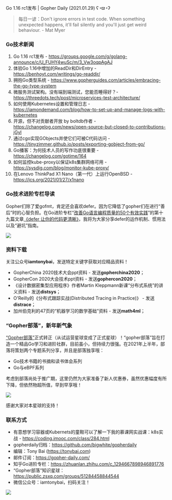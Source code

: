 Go 1.16 rc1发布 | Gopher Daily (2021.01.29) ʕ◔ϖ◔ʔ

>每日一谚：Don't ignore errors in test code. When something unexpected happens, it'll fail silently and you'll just get weird behaviour. - Mat Myer

### Go技术新闻

1. Go 1.16 rc1发布 - https://groups.google.com/g/golang-announce/c/U_FUHY4wuSc/m/3_Vw3oqpAgAJ
2. 体验Go 1.16中增加的ReadDir和DirEntry -  https://benhoyt.com/writings/go-readdir/
3. 拥抱Go类型系统 - https://www.gopherguides.com/articles/embracing-the-go-type-system
4. 微服务测试架构。没有端到端测试，您能否睡得好？- https://threedots.tech/post/microservices-test-architecture/
5. 如何使用Kubernetes设置和管理日志 - https://iamondemand.com/blog/how-to-set-up-and-manage-logs-with-kubernetes
6. 开源，但不对贡献者开放 by boltdb作者  - https://changelog.com/news/open-source-but-closed-to-contributions-jGyl
7. 通过cgo实现GObjects并使它们可被C代码访问 - https://tinyzimmer.github.io/posts/exporting-gobject-from-go/
8. Go播客：为何技术人员的写作功底很重要 - https://changelog.com/gotime/164
9. 如何监控kube-proxy以保证k8s集群网络可用 - https://sysdig.com/blog/monitor-kube-proxy/
10. 在Lenovo ThinkPad X1 Nano（第一代）上运行OpenBSD - https://jcs.org/2021/01/27/x1nano

### Go技术进阶专栏导读

Gopher们除了爱gofmt，肯定还会喜欢defer。因为它降低了gopher们在进行“善后”时的心智负担。在Go进阶专栏“[改善Go语⾔编程质量的50个有效实践](https://mp.weixin.qq.com/s/RThCEQOdytQxwrMP7XRTRw)”的第十九篇文章[《defer 让你的代码更清晰》](https://www.imooc.com/read/87/article/2421)，我将为大家分享defer的运作机制、惯用法以及“避坑”指南。

![](http://image.tonybai.com/img/202011/go-column-pgo-with-qr-and-text.png)

### 资料下载

关注公众号**iamtonybai**，发送特定关键字获取对应精品资料！

* GopherChina 2020技术大会ppt资料 - 发送**gopherchina2020**；
* GopherCon 2020大会技术ppt资料 - 发送**gophercon2020**；
* 《设计数据密集型应用程序》作者Martin Kleppmann新课“分布式系统”的讲义资料 - 发送**distsys**；
* O'Reilly的《分布式跟踪实战(Distributed Tracing in Practice)》 - 发送**distrace**；
* 加州伯克利的47页的“机器学习的数学基础”资料 - 发送**math4ml**；

### “Gopher部落”，新年新气象

[“Gopher部落”](https://mp.weixin.qq.com/s/jUqAL7hf2GmMun64BJufEA)正式转正（从试运营星球变成了正式星球）！“gopher部落”旨在打造一个精品Go学习和进阶社群，目前虽小，但持续力很强。在2021年上半年，部落将策划两个专题系列分享，并且是部落独享哦：

* Go技术书籍的书摘和读书体会系列
* Go与eBPF系列

考虑到部落尚处于推广期，这里仍然为大家准备了新人优惠券，虽然优惠幅度有所下降，但依然物超所值，早到早享哦！

![](http://image.tonybai.com/img/202011/gopher-tribe-zsxq.png)

感谢大家对本星球的支持！

### 联系方式

* 有意想学习容器或Kubernets的童鞋可以了解一下我的慕课网实战课：k8s实战 - https://coding.imooc.com/class/284.html
* gopherdaily归档：https://github.com/bigwhite/gopherdaily
* 编辑：Tony Bai (https://tonybai.com)
* 邮件订阅：https://gopher-daily.com/
* 知乎Go进阶专栏：https://zhuanlan.zhihu.com/c_1294667898946891776
* “Gopher部落”知识星球：https://public.zsxq.com/groups/51284458844544
* 微信公众号：iamtonybai，扫码关注！

![](http://image.tonybai.com/img/202011/qrcode_for_iamtonybai.jpg)
